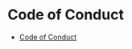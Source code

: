 # Code of Conduct

- [Code of Conduct](https://github.com/invertase/meta/blob/master/CODE_OF_CONDUCT.md)
